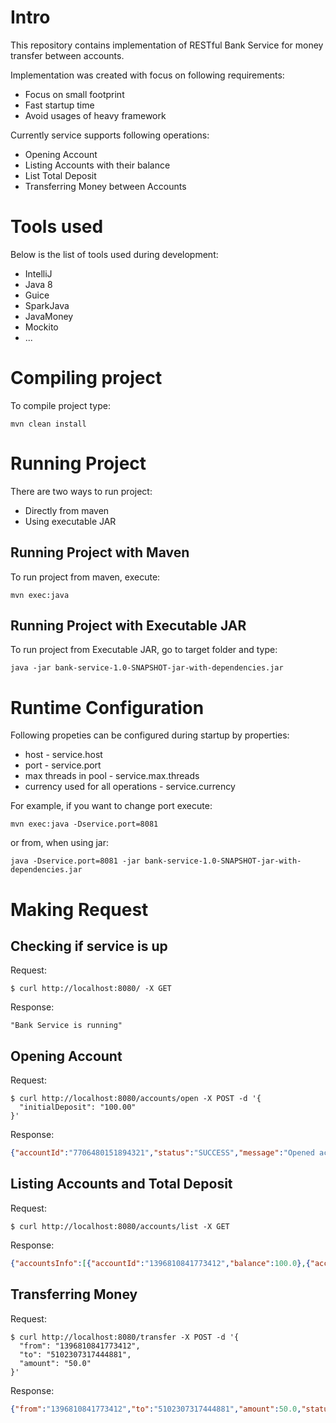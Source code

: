 # Intro

This repository contains implementation of RESTful Bank Service for money transfer between accounts.

Implementation was created with focus on following requirements:
* Focus on small footprint
* Fast startup time
* Avoid usages of heavy framework

Currently service supports following operations:
* Opening Account
* Listing Accounts with their balance
* List Total Deposit
* Transferring Money between Accounts

# Tools used

Below is the list of tools used during development:
* IntelliJ
* Java 8
* Guice
* SparkJava
* JavaMoney
* Mockito
* ...

# Compiling project

To compile project type:
```
mvn clean install
```

# Running Project

There are two ways to run project:
* Directly from maven
* Using executable JAR

## Running Project with Maven

To run project from maven, execute:
```
mvn exec:java
```

## Running Project with Executable JAR

To run project from Executable JAR, go to target folder and type:
```
java -jar bank-service-1.0-SNAPSHOT-jar-with-dependencies.jar
```

# Runtime Configuration

Following propeties can be configured during startup by properties:
* host - service.host
* port - service.port
* max threads in pool - service.max.threads
* currency used for all operations - service.currency

For example, if you want to change port execute:
```
mvn exec:java -Dservice.port=8081
```
or from, when using jar:
```
java -Dservice.port=8081 -jar bank-service-1.0-SNAPSHOT-jar-with-dependencies.jar
```

# Making Request

## Checking if service is up

Request:
```
$ curl http://localhost:8080/ -X GET
```

Response:
```
"Bank Service is running"
```

## Opening Account

Request:
```
$ curl http://localhost:8080/accounts/open -X POST -d '{
  "initialDeposit": "100.00"
}'
```

Response:
```json
{"accountId":"7706480151894321","status":"SUCCESS","message":"Opened account: [7706480151894321]"}
```

## Listing Accounts and Total Deposit

Request:
```
$ curl http://localhost:8080/accounts/list -X GET
```

Response:
```json
{"accountsInfo":[{"accountId":"1396810841773412","balance":100.0},{"accountId":"5102307317444881","balance":200.0}],"totalDeposit":300.0}
```

## Transferring Money

Request:
```
$ curl http://localhost:8080/transfer -X POST -d '{
  "from": "1396810841773412",
  "to": "5102307317444881",
  "amount": "50.0"
}'
```

Response:
```json
{"from":"1396810841773412","to":"5102307317444881","amount":50.0,"status":"SUCCESS","message":"Transferred [50.00] from [1396810841773412] to [5102307317444881]"}
```
